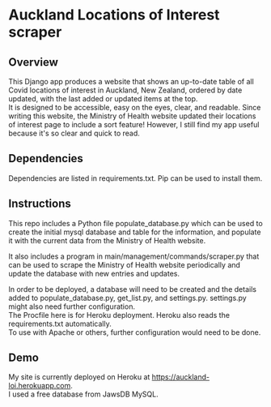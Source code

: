 # Auckland Locations of Interest scraper

## Overview

This Django app produces a website that shows an up-to-date table of all Covid locations of interest in Auckland, New Zealand, ordered by date updated, with the last added or updated items at the top.  
It is designed to be accessible, easy on the eyes, clear, and readable.
Since writing this website, the Ministry of Health website updated their locations of interest page to include a sort feature! However, I still find my app useful because it's so clear and quick to read.

## Dependencies

Dependencies are listed in requirements.txt.
Pip can be used to install them.

## Instructions

This repo includes a Python file populate_database.py which can be used to create the initial mysql database and table for the information, and populate it with the current data from the Ministry of Health website.

It also includes a program in main/management/commands/scraper.py that can be used to scrape the Ministry of Health website periodically and update the database with new entries and updates.

In order to be deployed, a database will need to be created and the details added to populate_database.py, get_list.py, and settings.py.
settings.py might also need further configuration.  
The Procfile here is for Heroku deployment. Heroku also reads the requirements.txt automatically.  
To use with Apache or others, further configuration would need to be done.

## Demo

My site is currently deployed on Heroku at https://auckland-loi.herokuapp.com.  
I used a free database from JawsDB MySQL.
